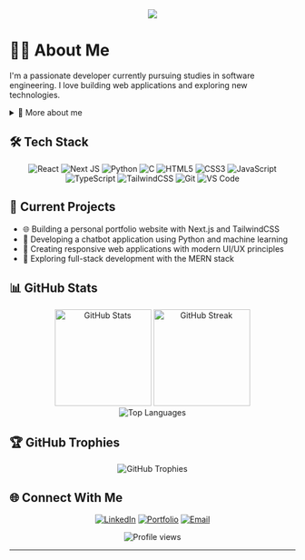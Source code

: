 <div align="center">
  <img src="https://readme-typing-svg.herokuapp.com/?lines=Hello,+I'm+Seth!;Welcome+to+my+GitHub+profile!&center=true&width=380&height=50">
</div>

# 👨‍💻 About Me
I'm a passionate developer currently pursuing studies in software engineering. I love building web applications and exploring new technologies.

<details>
<summary>🌱 More about me</summary>
<br>
  
- 🔭 I'm currently working on expanding my full-stack development skills
- 📚 I'm always learning and exploring new technologies
- 💬 Ask me about React, Next.js, or anything web development related!
- ⚡ Fun fact: I can code for hours with the right music playlist

</details>

## 🛠️ Tech Stack
<div align="center">

![React](https://img.shields.io/badge/react-%2320232a.svg?style=for-the-badge&logo=react&logoColor=%2361DAFB)
![Next JS](https://img.shields.io/badge/Next-black?style=for-the-badge&logo=next.js&logoColor=white)
![Python](https://img.shields.io/badge/python-3670A0?style=for-the-badge&logo=python&logoColor=ffdd54)
![C](https://img.shields.io/badge/c-%2300599C.svg?style=for-the-badge&logo=c&logoColor=white)
![HTML5](https://img.shields.io/badge/html5-%23E34F26.svg?style=for-the-badge&logo=html5&logoColor=white)
![CSS3](https://img.shields.io/badge/css3-%231572B6.svg?style=for-the-badge&logo=css3&logoColor=white)
![JavaScript](https://img.shields.io/badge/javascript-%23323330.svg?style=for-the-badge&logo=javascript&logoColor=%23F7DF1E)
![TypeScript](https://img.shields.io/badge/typescript-%23007ACC.svg?style=for-the-badge&logo=typescript&logoColor=white)
![TailwindCSS](https://img.shields.io/badge/tailwindcss-%2338B2AC.svg?style=for-the-badge&logo=tailwind-css&logoColor=white)
![Git](https://img.shields.io/badge/git-%23F05033.svg?style=for-the-badge&logo=git&logoColor=white)
![VS Code](https://img.shields.io/badge/VS%20Code-0078d7.svg?style=for-the-badge&logo=visual-studio-code&logoColor=white)

</div>

## 🚀 Current Projects
- 🌐 Building a personal portfolio website with Next.js and TailwindCSS
- 🤖 Developing a chatbot application using Python and machine learning
- 📱 Creating responsive web applications with modern UI/UX principles
- 🧪 Exploring full-stack development with the MERN stack

## 📊 GitHub Stats
<div align="center">
  <img src="https://github-readme-stats.vercel.app/api?username=SethMcN&theme=tokyonight&hide_border=true&include_all_commits=false&count_private=true" alt="GitHub Stats" height="170" />
  <img src="https://github-readme-streak-stats.herokuapp.com/?user=SethMcN&theme=tokyonight&hide_border=true" alt="GitHub Streak" height="170" />
</div>

<div align="center">
  <img src="https://github-readme-stats.vercel.app/api/top-langs/?username=SethMcN&theme=tokyonight&hide_border=true&include_all_commits=false&count_private=true&layout=compact" alt="Top Languages" />
</div>

## 🏆 GitHub Trophies
<div align="center">
  <img src="https://github-profile-trophy.vercel.app/?username=SethMcN&theme=nord&no-frame=true&no-bg=false&margin-w=4" alt="GitHub Trophies" />
</div>

## 🌐 Connect With Me
<div align="center">
  
[![LinkedIn](https://img.shields.io/badge/LinkedIn-0077B5?style=for-the-badge&logo=linkedin&logoColor=white)](https://linkedin.com/in/YourProfileHere)
[![Portfolio](https://img.shields.io/badge/Portfolio-FF5722?style=for-the-badge&logo=todoist&logoColor=white)](https://seth-mcnaughton.com)
[![Email](https://img.shields.io/badge/Email-D14836?style=for-the-badge&logo=gmail&logoColor=white)](mailto:sdmcn43@outlook.com)

</div>

<div align="center">
  <img src="https://komarev.com/ghpvc/?username=SethMcN&label=Profile%20views&color=0e75b6&style=flat" alt="Profile views" />
</div>

---
